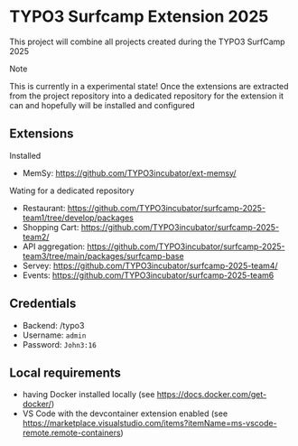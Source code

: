 # TYPO3 Surfcamp Extension 2025

This project will combine all projects created during the TYPO3 SurfCamp 2025

> [!NOTE]
> This is currently in a experimental state!
> Once the extensions are extracted from the project repository
> into a dedicated repository for the extension it can and
> hopefully will be installed and configured
>

## Extensions

Installed

* MemSy: https://github.com/TYPO3incubator/ext-memsy/

Wating for a dedicated repository

* Restaurant: https://github.com/TYPO3incubator/surfcamp-2025-team1/tree/develop/packages
* Shopping Cart: https://github.com/TYPO3incubator/surfcamp-2025-team2/
* API aggregation: https://github.com/TYPO3incubator/surfcamp-2025-team3/tree/main/packages/surfcamp-base
* Servey: https://github.com/TYPO3incubator/surfcamp-2025-team4/
* Events: https://github.com/TYPO3incubator/surfcamp-2025-team6

## Credentials

- Backend: <code-space-url or see PORTS in terminal>/typo3
- Username: `admin`
- Password: `John3:16`

## Local requirements

* having Docker installed locally (see https://docs.docker.com/get-docker/)
* VS Code with the devcontainer extension enabled (see https://marketplace.visualstudio.com/items?itemName=ms-vscode-remote.remote-containers)
